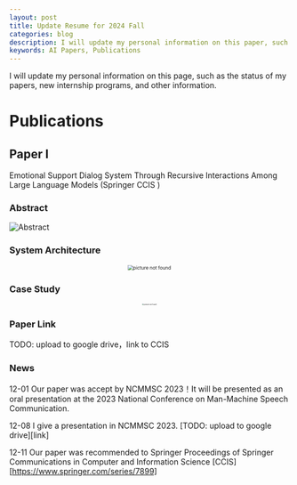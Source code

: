 ```yaml
---
layout: post
title: Update Resume for 2024 Fall
categories: blog
description: I will update my personal information on this paper, such as the status of my papers, new internship programs, and other information.
keywords: AI Papers, Publications
---
```


<!-- I will update my personal information on this page, which include status of paper, new interns, and so on. -->
I will update my personal information on this page, such as the status of my papers, new internship programs, and other information.
# Publications

## Paper I

Emotional Support Dialog System Through Recursive Interactions Among Large Language Models (Springer CCIS )

### Abstract

![Abstract](https://ckqqqq-qiker-image-service.oss-cn-beijing.aliyuncs.com/typora-image/tmpA3AA.png)


### System Architecture

<center>
    <img src="https://ckqqqq-qiker-image-service.oss-cn-beijing.aliyuncs.com/typora-image/mymodel.png" alt="picture not found" style="zoom:60%;" />
    <br>
</center>

### Case Study
<center>
    <img src="https://ckqqqq-qiker-image-service.oss-cn-beijing.aliyuncs.com/typora-image/chat.png" alt="picture not found" style="zoom:20%;" />
    <br>
</center>

### Paper Link
TODO: upload to google drive，link to CCIS

### News

12-01 Our paper was accept by NCMMSC 2023！It will be presented as an oral presentation at the 2023 National Conference on Man-Machine Speech Communication.

12-08 I give a presentation in NCMMSC 2023. [TODO: upload to google drive][link]

12-11 Our paper was recommended to Springer Proceedings of Springer Communications in Computer and Information Science [CCIS][https://www.springer.com/series/7899]